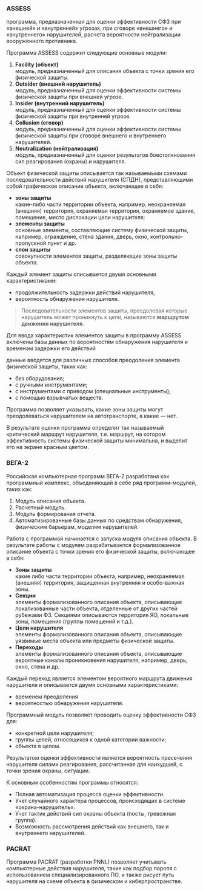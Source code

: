 ### ASSESS

программа, предназначенная для оценки эффективности СФЗ при «внешней» и «внутренней» угрозах, при сговоре «внешнего» и «внутреннего» нарушителей, расчета вероятности нейтрализации вооруженного противника.

Программа ASSESS содержит следующие основные модули:

1. **Facility (объект)**<br>модуль, предназначенный для описания объекта с точки зрения его физической защиты.
1. **Outsider (внешний нарушитель)**<br>модуль, предназначенный для оценки эффективности системы физической защиты при внешней угрозе.
1. **Insider (внутренний нарушитель)**<br>модуль, предназначенный для оценки эффективности системы физической защиты при внутренней угрозе.
1. **Collusion (сговор)**<br>модуль, предназначенный для оценки эффективности системы физической защиты при сговоре внешнего и внутреннего нарушителей.
1. **Neutralization (нейтрализация)**<br>модуль, предназначенный для оценки результатов боестолкновения сил реагирования (охраны) и нарушителя.

Объект физической защиты описывается так называемыми схемами последовательности действий нарушителя (СПДН), представляющими собой графическое описание объекта, включающее в себя:
- **зоны защиты**<br>какие-либо части территории объекта, например, неохраняемая (внешняя) территория, охраняемая территория, охраняемое здание, помещение, место дислокации цели нарушителя;
- **элементы защиты**<br>основные элементы, составляющие систему физической защиты, например, ограждение, стена здания, дверь, окно, контрольно-пропускной пункт и др.
- **слои защиты**<br>совокупности элементов защиты, разделяющие зоны защиты объекта.

Каждый элемент защиты описывается двумя основными характеристиками:
- продолжительность задержки действий нарушителя,
- вероятность обнаружения нарушителя.

> Последовательности элементов защиты, преодолевая которые нарушитель может проникнуть к цели, называются **маршрутом движения нарушителя**.

Для ввода характеристик элементов защиты в программу ASSESS включены базы данных по вероятностям обнаружения нарушителя и временам задержки его действий

данные вводятся для различных способов преодоления элемента физической защиты, таких как:
- без оборудования;
- с ручными инструментами;
- с инструментами с приводом (специальные инструменты);
- с помощью взрывчатых веществ.

Программа позволяет указывать, какие зоны защиты могут преодолеваться нарушителем на автотранспорте, а какие — нет.

В результате оценки программа определит так называемый критический маршрут нарушителя, т.е. маршрут, на котором эффективность системы физической защиты минимальна, и выделит его на экране красным цветом.

### ВЕГА-2

Российская компьютерная программ ВЕГА-2 разработана как программный комплекс, объединяющий в себе ряд программ-модулей, таких как:

1. Модуль описания объекта.
1. Расчетный модуль.
1. Модуль формирования отчета.
1. Автоматизированные базы данных по средствам обнаружения, физическим барьерам, моделям нарушителей.

Работа с программой начинается с запуска модуля описания объекта. В результате работы с модулем разрабатывается формализованное описание объекта с точки зрения его физической защиты, включающее в себя:

- **Зоны защиты**<br>какие либо части территории объекта, например, неохраняемая (внешняя) территория, защищенная внутренняя и особо-важная зоны.
- **Секции**<br>элементы формализованного описания объекта, описывающие локализованные части объекта, отделенные от других частей рубежами ФЗ. Секциями описываются территория ЯО, локальные зоны, помещения (группы помещений и т.д.).
- **Цели нарушителя**<br>элементы формализованного описания объекта, описывающие уязвимые места объекта или предметы физической защиты.
- **Переходы**<br>элементы формализованного описания объекта, описывающие вероятные каналы проникновения нарушителя, например, дверь, окно, стена и др.

Каждый переход является элементом вероятного маршрута движения нарушителя и описывается двумя основными характеристиками:
- временем преодоления
- вероятностью обнаружения нарушителя.

Программный модуль позволяет проводить оценку эффективности СФЗ для:
- конкретной цели нарушителя;
- группы целей, относящихся к одной категории важности;
- объекта в целом.

Результатом оценки эффективности является вероятность пресечения нарушителя силами реагирования, рассчитанная для наихудшей, с точки зрения охраны, ситуации.

К основным особенностям программы относятся:
- Полная автоматизация процесса оценки эффективности.
- Учет случайного характера процессов, происходящих в системе «охрана-нарушитель».
- Учет тактик действий сил охраны объекта (посты, тревожная группа).
- Возможность рассмотрения действий как внешнего, так и внутреннего нарушителей.

### PACRAT

Программа PACRAT (разработки PNNL) позволяет учитывать компьютерные действия нарушителя, такие как подбор пароля с использованием специализированного ПО, и также рисует путь нарушителя на схеме объекта в физическом и киберпространстве.
